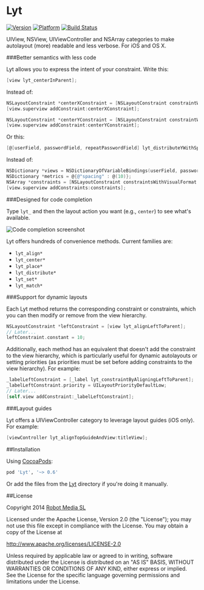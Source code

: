 Lyt
===
[![Version](https://cocoapod-badges.herokuapp.com/v/Lyt/badge.png)](http://cocoadocs.org/docsets/Lyt) [![Platform](https://cocoapod-badges.herokuapp.com/p/Lyt/badge.png)](http://cocoadocs.org/docsets/Lyt) [![Build Status](https://travis-ci.org/robotmedia/Lyt.png)](https://travis-ci.org/robotmedia/Lyt)

UIView, NSView, UIViewController and NSArray categories to make autolayout (more) readable and less verbose. For iOS and OS X.

###Better semantics with less code

Lyt allows you to express the intent of your constraint. Write this:

```objective-c
[view lyt_centerInParent];
```

Instead of:

```objective-c
NSLayoutConstraint *centerXConstraint = [NSLayoutConstraint constraintWithItem:view attribute:NSLayoutAttributeCenterX relatedBy:NSLayoutRelationEqual toItem:view.superview attribute:NSLayoutAttributeCenterX multiplier:1.0 constant:0];
[view.superview addConstraint:centerXConstraint];

NSLayoutConstraint *centerYConstraint = [NSLayoutConstraint constraintWithItem:view attribute:NSLayoutAttributeCenterY relatedBy:NSLayoutRelationEqual toItem:view2 attribute:NSLayoutAttributeCenterY multiplier:1.0 constant:0];
[view.superview addConstraint:centerYConstraint];
```

Or this:

```objective-c
[@[userField, passwordField, repeatPasswordField] lyt_distributeYWithSpacing:10];
```

Instead of:

```objective-c
NSDictionary *views = NSDictionaryOfVariableBindings(userField, passwordField, repeatPasswordField);
NSDictionary *metrics = @{@"spacing" : @(10)};
NSArray *constraints = [NSLayoutConstraint constraintsWithVisualFormat:@"V:[userField]-spacing-[passwordField]-spacing-[repeatPasswordField]" options:kNilOptions metrics:metrics views:views];
[view.superview addConstraints:constraints];
```

###Designed for code completion

Type `lyt_` and then the layout action you want (e.g., `center`) to see what's available.

![Code completion screenshot](Assets/autocomplete.png)

Lyt offers hundreds of convenience methods. Current families are:

* `lyt_align*`
* `lyt_center*`
* `lyt_place*`
* `lyt_distribute*`
* `lyt_set*`
* `lyt_match*`

###Support for dynamic layouts

Each Lyt method returns the corresponding constraint or constraints, which you can then modify or remove from the view hierarchy.

```objective-c
NSLayoutConstraint *leftConstraint = [view lyt_alignLeftToParent];
// Later...
leftConstraint.constant = 10; 
```

Additionally, each method has an equivalent that doesn't add the constraint to the view hierarchy, which is particularly useful for dynamic autolayouts or setting priorities (as priorities must be set before adding constraints to the view hierarchy). For example:

```objective-c
_labelLeftConstraint = [_label lyt_constraintByAligningLeftToParent];
_labelLeftConstraint.priority = UILayoutPriorityDefaultLow;
// Later...
[self.view addConstraint:_labelLeftConstraint]; 
```

###Layout guides

Lyt offers a UIViewController category to leverage layout guides (iOS only). For example:

```objective-c
[viewController lyt_alignTopGuideAndView:titleView];
```

##Installation

Using [CocoaPods](http://cocoapods.org/):

```ruby
pod 'Lyt', '~> 0.6'
```

Or add the files from the [Lyt](https://github.com/robotmedia/Lyt/tree/master/Lyt) directory if you're doing it manually.

##License

 Copyright 2014 [Robot Media SL](http://www.robotmedia.net)
 
 Licensed under the Apache License, Version 2.0 (the "License");
 you may not use this file except in compliance with the License.
 You may obtain a copy of the License at
 
 http://www.apache.org/licenses/LICENSE-2.0
 
 Unless required by applicable law or agreed to in writing, software
 distributed under the License is distributed on an "AS IS" BASIS,
 WITHOUT WARRANTIES OR CONDITIONS OF ANY KIND, either express or implied.
 See the License for the specific language governing permissions and
 limitations under the License.
